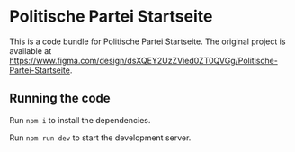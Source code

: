 
  # Politische Partei Startseite

  This is a code bundle for Politische Partei Startseite. The original project is available at https://www.figma.com/design/dsXQEY2UzZVied0ZT0QVGg/Politische-Partei-Startseite.

  ## Running the code

  Run `npm i` to install the dependencies.

  Run `npm run dev` to start the development server.
  